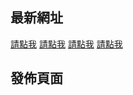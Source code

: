 ## 最新網址

[請點我](https://freejavbt.com)
[請點我](https://javmenu.com)
[請點我](https://avgod.club)
[請點我](https://kikiav.com)

## 發佈頁面
